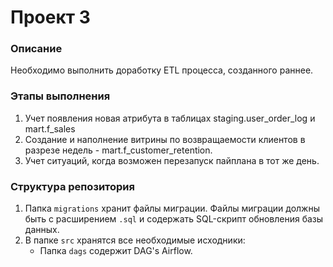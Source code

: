 # Проект 3

### Описание
Необходимо выполнить доработку ETL процесса, созданного раннее.

### Этапы выполнения
1. Учет появления новая атрибута в таблицах staging.user_order_log и mart.f_sales
2. Создание и наполнение витрины по возвращаемости клиентов в разрезе недель - mart.f_customer_retention.
3. Учет ситуаций, когда возможен перезапуск пайплана в тот же день. 

### Структура репозитория
1. Папка `migrations` хранит файлы миграции. Файлы миграции должны быть с расширением `.sql` и содержать SQL-скрипт обновления базы данных.
2. В папке `src` хранятся все необходимые исходники: 
    * Папка `dags` содержит DAG's Airflow.



